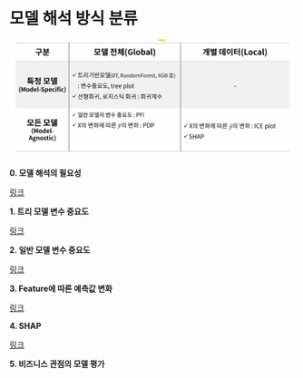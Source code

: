 # 모델 해석 방식 분류

![Alt text](image.png)

**0. 모델 해석의 필요성**

[링크](https://github.com/Woojin-02/Today-I-Learn/blob/main/AI%20%EB%AA%A8%EB%8D%B8%20%ED%95%B4%EC%84%9D%20%ED%8F%89%EA%B0%80/%ED%95%84%EC%9A%94%EC%84%B1.md)

**1. 트리 모델 변수 중요도**
   
[링크](https://github.com/Woojin-02/Today-I-Learn/blob/main/AI%20%EB%AA%A8%EB%8D%B8%20%ED%95%B4%EC%84%9D%20%ED%8F%89%EA%B0%80/1.%20%ED%8A%B8%EB%A6%AC%EA%B8%B0%EB%B0%98%20%EB%AA%A8%EB%8D%B8%20%EB%B3%80%EC%88%98%20%EC%A4%91%EC%9A%94%EB%8F%84.md)

**2. 일반 모델 변수 중요도**

[링크](https://github.com/Woojin-02/Today-I-Learn/blob/main/AI%20%EB%AA%A8%EB%8D%B8%20%ED%95%B4%EC%84%9D%20%ED%8F%89%EA%B0%80/2.%20%EC%9D%BC%EB%B0%98%20%EB%AA%A8%EB%8D%B8%20%EB%B3%80%EC%88%98%20%EC%A4%91%EC%9A%94%EB%8F%84.md)

**3. Feature에 따른 예측값 변화**

[링크](https://github.com/Woojin-02/Today-I-Learn/blob/main/AI%20%EB%AA%A8%EB%8D%B8%20%ED%95%B4%EC%84%9D%20%ED%8F%89%EA%B0%80/3.%20Feature%EC%97%90%20%EB%94%B0%EB%A5%B8%20%EC%98%88%EC%B8%A1%EA%B0%92%20%EB%B3%80%ED%99%94.md)

**4. SHAP**

[링크](https://github.com/Woojin-02/Today-I-Learn/blob/main/AI%20%EB%AA%A8%EB%8D%B8%20%ED%95%B4%EC%84%9D%20%ED%8F%89%EA%B0%80/4.%20SHAP.md)

**5. 비즈니스 관점의 모델 평가**

